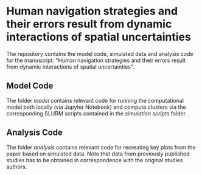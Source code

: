 # Human navigation strategies and their errors result from dynamic interactions of spatial uncertainties
The repository contains the model code, simulated data and analysis code for the manuscript: "Human navigation strategies and their errors result from dynamic interactions of spatial uncertainties".

## Model Code
The folder *model* contains relevant code for running the computational model both locally (via Jupyter Notebook) and compute clusters via the corresponding SLURM scripts contained in the *simulation scripts* folder. 

## Analysis Code
The folder *analysis* contains relevant code for recreating key plots from the paper based on simulated data. Note that data from previously published studies has to be obtained in correspondence with the original studies authors. 


 


 
